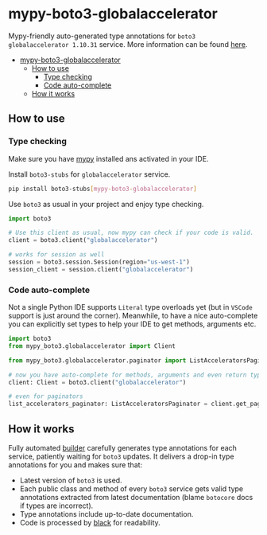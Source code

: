 # mypy-boto3-globalaccelerator

Mypy-friendly auto-generated type annotations for `boto3 globalaccelerator 1.10.31` service.
More information can be found [here](https://github.com/vemel/mypy_boto3).

- [mypy-boto3-globalaccelerator](#mypy-boto3-globalaccelerator)
  - [How to use](#how-to-use)
    - [Type checking](#type-checking)
    - [Code auto-complete](#code-auto-complete)
  - [How it works](#how-it-works)

## How to use

### Type checking

Make sure you have [mypy](https://github.com/python/mypy) installed ans activated in your IDE.

Install `boto3-stubs` for `globalaccelerator` service.

```bash
pip install boto3-stubs[mypy-boto3-globalaccelerator]
```

Use `boto3` as usual in your project and enjoy type checking.

```python
import boto3

# Use this client as usual, now mypy can check if your code is valid.
client = boto3.client("globalaccelerator")

# works for session as well
session = boto3.session.Session(region="us-west-1")
session_client = session.client("globalaccelerator")

```

### Code auto-complete

Not a single Python IDE supports `Literal` type overloads yet (but in `VSCode` support is just around the corner).
Meanwhile, to have a nice auto-complete you can explicitly set types to help your IDE to get methods, arguments etc.

```python
import boto3
from mypy_boto3.globalaccelerator import Client

from mypy_boto3.globalaccelerator.paginator import ListAcceleratorsPaginator

# now you have auto-complete for methods, arguments and even return types
client: Client = boto3.client("globalaccelerator")

# even for paginators
list_accelerators_paginator: ListAcceleratorsPaginator = client.get_paginator("list_accelerators")
```

## How it works

Fully automated [builder](https://github.com/vemel/mypy_boto3) carefully generates
type annotations for each service, patiently waiting for `boto3` updates. It delivers
a drop-in type annotations for you and makes sure that:

- Latest version of `boto3` is used.
- Each public class and method of every `boto3` service gets valid type annotations
  extracted from latest documentation (blame `botocore` docs if types are incorrect).
- Type annotations include up-to-date documentation.
- Code is processed by [black](https://github.com/psf/black) for readability.